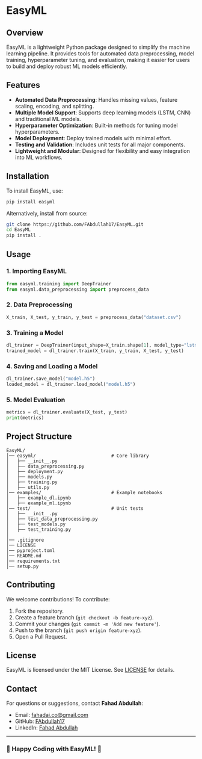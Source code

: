 # EasyML


## Overview

EasyML is a lightweight Python package designed to simplify the machine learning pipeline. It provides tools for automated data preprocessing, model training, hyperparameter tuning, and evaluation, making it easier for users to build and deploy robust ML models efficiently.

## Features

- **Automated Data Preprocessing**: Handles missing values, feature scaling, encoding, and splitting.
- **Multiple Model Support**: Supports deep learning models (LSTM, CNN) and traditional ML models.
- **Hyperparameter Optimization**: Built-in methods for tuning model hyperparameters.
- **Model Deployment**: Deploy trained models with minimal effort.
- **Testing and Validation**: Includes unit tests for all major components.
- **Lightweight and Modular**: Designed for flexibility and easy integration into ML workflows.

## Installation

To install EasyML, use:

```bash
pip install easyml
```

Alternatively, install from source:

```bash
git clone https://github.com/FAbdullah17/EasyML.git
cd EasyML
pip install .
```

## Usage

### 1. Importing EasyML

```python
from easyml.training import DeepTrainer
from easyml.data_preprocessing import preprocess_data
```

### 2. Data Preprocessing

```python
X_train, X_test, y_train, y_test = preprocess_data("dataset.csv")
```

### 3. Training a Model

```python
dl_trainer = DeepTrainer(input_shape=X_train.shape[1], model_type="lstm", epochs=50)
trained_model = dl_trainer.train(X_train, y_train, X_test, y_test)
```

### 4. Saving and Loading a Model

```python
dl_trainer.save_model("model.h5")
loaded_model = dl_trainer.load_model("model.h5")
```

### 5. Model Evaluation

```python
metrics = dl_trainer.evaluate(X_test, y_test)
print(metrics)
```

## Project Structure

```
EasyML/
│── easyml/                            # Core library
│   ├── __init__.py
│   ├── data_preprocessing.py
│   ├── deployment.py
│   ├── models.py
│   ├── training.py
│   ├── utils.py
│── examples/                          # Example notebooks
│   ├── example_dl.ipynb
│   ├── example_ml.ipynb
│── test/                              # Unit tests
│   ├── __init__.py
│   ├── test_data_preprocessing.py
│   ├── test_models.py
│   ├── test_training.py
│
│── .gitignore
│── LICENSE
│── pyproject.toml
│── README.md
│── requirements.txt
│── setup.py
```

## Contributing

We welcome contributions! To contribute:
1. Fork the repository.
2. Create a feature branch (`git checkout -b feature-xyz`).
3. Commit your changes (`git commit -m 'Add new feature'`).
4. Push to the branch (`git push origin feature-xyz`).
5. Open a Pull Request.

## License

EasyML is licensed under the MIT License. See [LICENSE](./LICENSE) for details.

## Contact

For questions or suggestions, contact **Fahad Abdullah**:
- Email: [fahadai.co@gmail.com](mailto:fahadai.co@gmail.com)
- GitHub: [FAbdullah17](https://github.com/FAbdullah17)
- LinkedIn: [Fahad Abdullah](https://www.linkedin.com/in/fahad-abdullah-3bb72a270)

---

### 📌 Happy Coding with EasyML! 🚀


